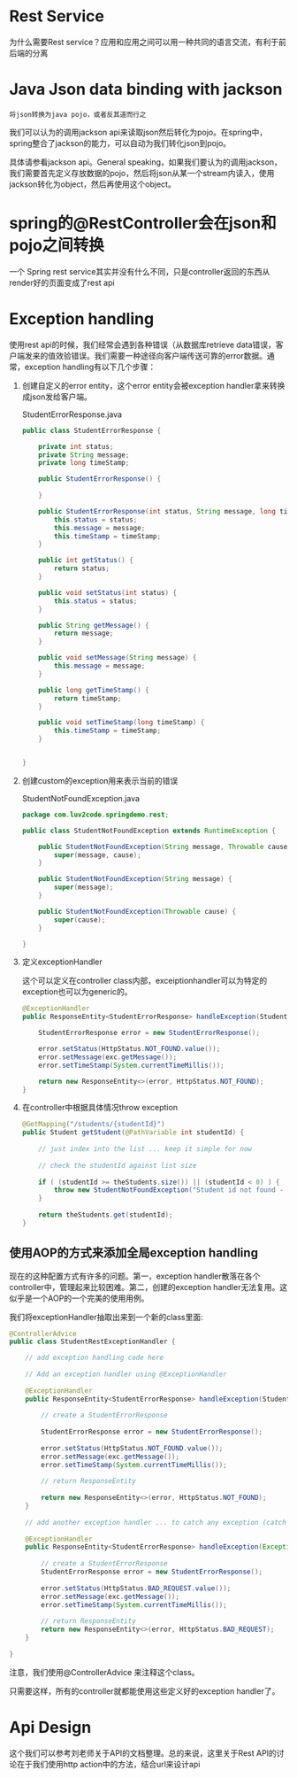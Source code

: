 # Rest Service

为什么需要Rest service？应用和应用之间可以用一种共同的语言交流，有利于前后端的分离

# Java Json data binding with jackson
    将json转换为java pojo，或者反其道而行之

我们可以认为的调用jackson api来读取json然后转化为pojo。在spring中，spring整合了jackson的能力，可以自动为我们转化json到pojo。

具体请参看jackson api。General speaking，如果我们要认为的调用jackson，我们需要首先定义存放数据的pojo，然后将json从某一个stream内读入，使用jackson转化为object，然后再使用这个object。

# spring的@RestController会在json和pojo之间转换

一个 Spring rest service其实并没有什么不同，只是controller返回的东西从render好的页面变成了rest api


# Exception handling
使用rest api的时候，我们经常会遇到各种错误（从数据库retrieve data错误，客户端发来的值效验错误。我们需要一种途径向客户端传送可靠的error数据。通常，exception handling有以下几个步骤：

1. 创建自定义的error entity，这个error entity会被exception handler拿来转换成json发给客户端。

    StudentErrorResponse.java
    ``` java
    public class StudentErrorResponse {

    	private int status;
    	private String message;
    	private long timeStamp;

    	public StudentErrorResponse() {
        
    	}
    
    	public StudentErrorResponse(int status, String message, long timeStamp) {
    		this.status = status;
    		this.message = message;
    		this.timeStamp = timeStamp;
    	}

    	public int getStatus() {
    		return status;
    	}

    	public void setStatus(int status) {
    		this.status = status;
    	}

    	public String getMessage() {
    		return message;
    	}

    	public void setMessage(String message) {
    		this.message = message;
    	}

    	public long getTimeStamp() {
    		return timeStamp;
    	}

    	public void setTimeStamp(long timeStamp) {
    		this.timeStamp = timeStamp;
    	}
    
    
    }
    ```
2. 创建custom的exception用来表示当前的错误

    StudentNotFoundException.java
    ``` java
    package com.luv2code.springdemo.rest;

    public class StudentNotFoundException extends RuntimeException {

    	public StudentNotFoundException(String message, Throwable cause) {
    		super(message, cause);
    	}

    	public StudentNotFoundException(String message) {
    		super(message);
    	}

    	public StudentNotFoundException(Throwable cause) {
    		super(cause);
    	}
    
    }
    ```

3. 定义exceptionHandler

    这个可以定义在controller class内部，exceiptionhandler可以为特定的exception也可以为generic的。

    ``` java
    @ExceptionHandler
    public ResponseEntity<StudentErrorResponse> handleException(StudentNotFoundException exc) {
    
    	StudentErrorResponse error = new StudentErrorResponse();
    
    	error.setStatus(HttpStatus.NOT_FOUND.value());
    	error.setMessage(exc.getMessage());
    	error.setTimeStamp(System.currentTimeMillis());
    
    	return new ResponseEntity<>(error, HttpStatus.NOT_FOUND);
    }
    ```

4. 在controller中根据具体情况throw exception
   
    ``` java
    @GetMapping("/students/{studentId}")
	public Student getStudent(@PathVariable int studentId) {
		
		// just index into the list ... keep it simple for now
		
		// check the studentId against list size
		
		if ( (studentId >= theStudents.size()) || (studentId < 0) ) {			
			throw new StudentNotFoundException("Student id not found - " + studentId);
		}
		
		return theStudents.get(studentId);
	}
 
    ```


## 使用AOP的方式来添加全局exception handling

现在的这种配置方式有许多的问题。第一，exception handler散落在各个controller中，管理起来比较困难。第二，创建的exception handler无法复用。这似乎是一个AOP的一个完美的使用用例。

我们将exceptionHandler抽取出来到一个新的class里面:

``` java
@ControllerAdvice
public class StudentRestExceptionHandler {

	// add exception handling code here
	
	// Add an exception handler using @ExceptionHandler
	
	@ExceptionHandler
	public ResponseEntity<StudentErrorResponse> handleException(StudentNotFoundException exc) {
		
		// create a StudentErrorResponse
		
		StudentErrorResponse error = new StudentErrorResponse();
		
		error.setStatus(HttpStatus.NOT_FOUND.value());
		error.setMessage(exc.getMessage());
		error.setTimeStamp(System.currentTimeMillis());
		
		// return ResponseEntity
		
		return new ResponseEntity<>(error, HttpStatus.NOT_FOUND);
	}
	
	// add another exception handler ... to catch any exception (catch all)
	
	@ExceptionHandler
	public ResponseEntity<StudentErrorResponse> handleException(Exception exc) {
		
		// create a StudentErrorResponse
		StudentErrorResponse error = new StudentErrorResponse();
		
		error.setStatus(HttpStatus.BAD_REQUEST.value());
		error.setMessage(exc.getMessage());
		error.setTimeStamp(System.currentTimeMillis());
		
		// return ResponseEntity		
		return new ResponseEntity<>(error, HttpStatus.BAD_REQUEST);
	}
	
}
```
注意，我们使用@ControllerAdvice 来注释这个class。

只需要这样，所有的controller就都能使用这些定义好的exception handler了。


# Api Design

这个我们可以参考刘老师关于API的文档整理。总的来说，这里关于Rest API的讨论在于我们使用http action中的方法，结合url来设计api
